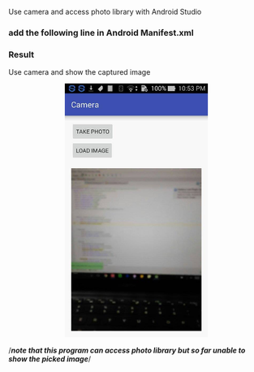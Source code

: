 Use camera and access photo library with Android Studio

### add the following line in Android Manifest.xml
<uses-permission android:name="android.permission.MANAGE_DOCUMENTS" />
<uses-permission android:name="android.permission.READ_EXTERNAL_STORAGE" />

### Result
Use camera and show the captured image
<p align="center"/>
<img src="pic/result.jpg" height="500" />

/***note that this program can access photo library but so far unable to show the picked image***/
